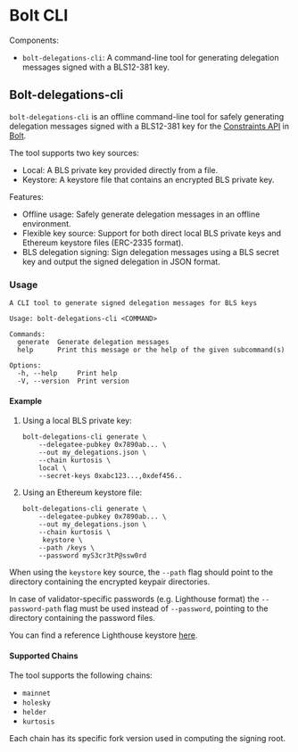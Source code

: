 # Bolt CLI

Components:

- `bolt-delegations-cli`: A command-line tool for generating delegation messages signed with a BLS12-381 key.

## Bolt-delegations-cli

`bolt-delegations-cli` is an offline command-line tool for safely generating delegation messages
signed with a BLS12-381 key for the [Constraints API](https://docs.boltprotocol.xyz/api/builder)
in [Bolt](https://docs.boltprotocol.xyz/).

The tool supports two key sources:

- Local: A BLS private key provided directly from a file.
- Keystore: A keystore file that contains an encrypted BLS private key.

Features:

- Offline usage: Safely generate delegation messages in an offline environment.
- Flexible key source: Support for both direct local BLS private keys and Ethereum keystore files (ERC-2335 format).
- BLS delegation signing: Sign delegation messages using a BLS secret key and output the signed delegation in JSON format.

### Usage

```text
A CLI tool to generate signed delegation messages for BLS keys

Usage: bolt-delegations-cli <COMMAND>

Commands:
  generate  Generate delegation messages
  help      Print this message or the help of the given subcommand(s)

Options:
  -h, --help     Print help
  -V, --version  Print version
```

#### Example

1. Using a local BLS private key:

   ```text
   bolt-delegations-cli generate \
       --delegatee-pubkey 0x7890ab... \
       --out my_delegations.json \
       --chain kurtosis \
       local \
       --secret-keys 0xabc123...,0xdef456..
   ```

2. Using an Ethereum keystore file:

   ```text
   bolt-delegations-cli generate \
       --delegatee-pubkey 0x7890ab... \
       --out my_delegations.json \
       --chain kurtosis \
        keystore \
       --path /keys \
       --password myS3cr3tP@ssw0rd
   ```

When using the `keystore` key source, the `--path` flag should point to the directory
containing the encrypted keypair directories.

In case of validator-specific passwords (e.g. Lighthouse format) the `--password-path`
flag must be used instead of `--password`, pointing to the directory containing the password files.

You can find a reference Lighthouse keystore [here](./test_data/lighthouse/).

#### Supported Chains

The tool supports the following chains:

- `mainnet`
- `holesky`
- `helder`
- `kurtosis`

Each chain has its specific fork version used in computing the signing root.
